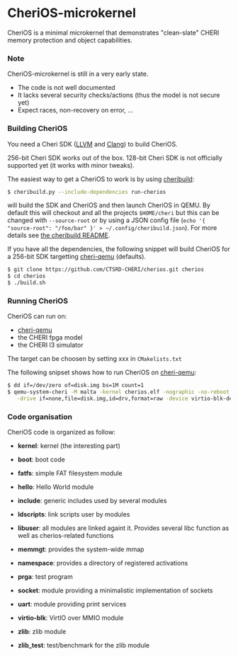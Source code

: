 # CheriOS-microkernel

CheriOS is a minimal microkernel that demonstrates "clean-slate" CHERI memory protection and object capabilities.

### Note

CheriOS-microkernel is still in a very early state.

 * The code is not well documented
 * It lacks several security checks/actions (thus the model is not secure yet)
 * Expect races, non-recovery on error, ...

### Building CheriOS

You need a Cheri SDK ([LLVM] and [Clang]) to build CheriOS.

256-bit Cheri SDK works out of the box.
128-bit Cheri SDK is not officially supported yet (it works with minor tweaks).

The easiest way to get a CheriOS to work is by using [cheribuild]:
```sh
$ cheribuild.py --include-dependencies run-cherios
```
will build the SDK and CheriOS and then launch CheriOS in QEMU.
By default this will checkout and all the projects `$HOME/cheri` but this can be changed with `--source-root` or by using a JSON config file (`echo '{ "source-root": "/foo/bar" }' > ~/.config/cheribuild.json`). For more details see [the cheribuild README](https://github.com/CTSRD-CHERI/cheribuild/blob/master/README.md).

If you have all the dependencies, the following snippet will build CheriOS for a 256-bit SDK targetting [cheri-qemu] (defaults).
```sh
$ git clone https://github.com/CTSRD-CHERI/cherios.git cherios
$ cd cherios
$ ./build.sh
```

### Running CheriOS

CheriOS can run on:

 * [cheri-qemu]
 * the CHERI fpga model
 * the CHERI l3 simulator

The target can be choosen by setting xxx in `CMakelists.txt`

The following snipset shows how to run CheriOS on [cheri-qemu]:
```sh
$ dd if=/dev/zero of=disk.img bs=1M count=1
$ qemu-system-cheri -M malta -kernel cherios.elf -nographic -no-reboot -m 2048 \
   -drive if=none,file=disk.img,id=drv,format=raw -device virtio-blk-device,drive=drv
```

### Code organisation

CheriOS code is organized as follow:

* __kernel__: kernel (the interesting part)
* __boot__: boot code
* __fatfs__: simple FAT filesystem module
* __hello__: Hello World module
* __include__: generic includes used by several modules
* __ldscripts__: link scripts user by modules
* __libuser__: all modules are linked againt it. Provides several libc function as well as cherios-related functions
* __memmgt__: provides the system-wide mmap
* __namespace__: provides a directory of registered activations
* __prga__: test program
* __socket__: module providing a minimalistic implementation of sockets
* __uart__: module providing print services
* __virtio-blk__: VirtIO over MMIO module
* __zlib__: zlib module
* __zlib_test__: test/benchmark for the zlib module


   [cheri-qemu]: <https://github.com/CTSRD-CHERI/qemu>
   [LLVM]: <http://github.com/CTSRD-CHERI/llvm>
   [Clang]: <https://github.com/CTSRD-CHERI/clang>
   [cheribuild]: <https://github.com/CTSRD-CHERI/cheribuild>


